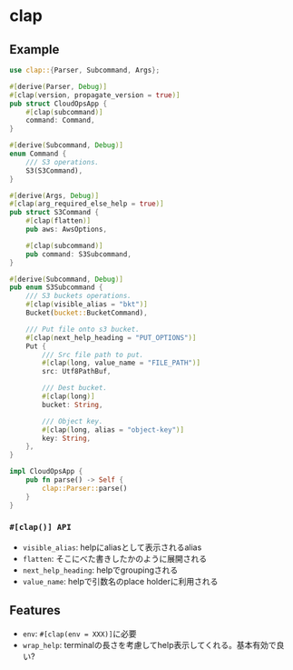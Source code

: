 # clap

## Example

```rust
use clap::{Parser, Subcommand, Args};

#[derive(Parser, Debug)]
#[clap(version, propagate_version = true)]
pub struct CloudOpsApp {
    #[clap(subcommand)]
    command: Command,
}

#[derive(Subcommand, Debug)]
enum Command {
    /// S3 operations.
    S3(S3Command),
}

#[derive(Args, Debug)]
#[clap(arg_required_else_help = true)]
pub struct S3Command {
    #[clap(flatten)]
    pub aws: AwsOptions,

    #[clap(subcommand)]
    pub command: S3Subcommand,
}

#[derive(Subcommand, Debug)]
pub enum S3Subcommand {
    /// S3 buckets operations.
    #[clap(visible_alias = "bkt")]
    Bucket(bucket::BucketCommand),

    /// Put file onto s3 bucket.
    #[clap(next_help_heading = "PUT_OPTIONS")]
    Put {
        /// Src file path to put.
        #[clap(long, value_name = "FILE_PATH")]
        src: Utf8PathBuf,

        /// Dest bucket.
        #[clap(long)]
        bucket: String,

        /// Object key.
        #[clap(long, alias = "object-key")]
        key: String,
    },
}

impl CloudOpsApp {
    pub fn parse() -> Self {
        clap::Parser::parse()
    }
}
```

### `#[clap()] API`

* `visible_alias`: helpにaliasとして表示されるalias
* `flatten`: そこにべた書きしたかのように展開される
* `next_help_heading`: helpでgroupingされる
* `value_name`: helpで引数名のplace holderに利用される

## Features

* `env`: `#[clap(env = XXX)]`に必要
* `wrap_help`: terminalの長さを考慮してhelp表示してくれる。基本有効で良い?
